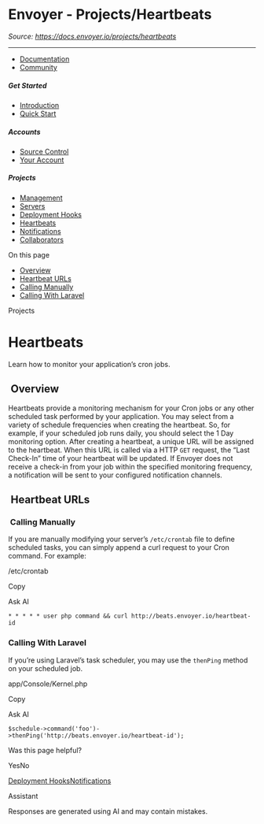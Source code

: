 # Envoyer - Projects/Heartbeats

*Source: https://docs.envoyer.io/projects/heartbeats*

---

- [Documentation](/introduction)
- [Community](https://discord.com/invite/laravel)

##### Get Started

- [Introduction](/introduction)
- [Quick Start](/quick-start)

##### Accounts

- [Source Control](/accounts/source-control)
- [Your Account](/accounts/your-account)

##### Projects

- [Management](/projects/management)
- [Servers](/projects/servers)
- [Deployment Hooks](/projects/deployment-hooks)
- [Heartbeats](/projects/heartbeats)
- [Notifications](/projects/notifications)
- [Collaborators](/projects/collaborators)

On this page

- [Overview](#overview)
- [Heartbeat URLs](#heartbeat-urls)
- [Calling Manually](#calling-manually)
- [Calling With Laravel](#calling-with-laravel)

Projects

# Heartbeats

Learn how to monitor your application’s cron jobs.

## [​](#overview) Overview

Heartbeats provide a monitoring mechanism for your Cron jobs or any other scheduled task performed by your application. You may select from a variety of schedule frequencies when creating the heartbeat. So, for example, if your scheduled job runs daily, you should select the 1 Day monitoring option.
After creating a heartbeat, a unique URL will be assigned to the heartbeat. When this URL is called via a HTTP `GET` request, the “Last Check-In” time of your heartbeat will be updated.
If Envoyer does not receive a check-in from your job within the specified monitoring frequency, a notification will be sent to your configured notification channels.

## [​](#heartbeat-urls) Heartbeat URLs

### [​](#calling-manually) Calling Manually

If you are manually modifying your server’s `/etc/crontab` file to define scheduled tasks, you can simply append a curl request to your Cron command. For example:

/etc/crontab

Copy

Ask AI

```
* * * * * user php command && curl http://beats.envoyer.io/heartbeat-id

```

### [​](#calling-with-laravel) Calling With Laravel

If you’re using Laravel’s task scheduler, you may use the `thenPing` method on your scheduled job.

app/Console/Kernel.php

Copy

Ask AI

```
$schedule->command('foo')->thenPing('http://beats.envoyer.io/heartbeat-id');

```

Was this page helpful?

YesNo

[Deployment Hooks](/projects/deployment-hooks)[Notifications](/projects/notifications)

Assistant

Responses are generated using AI and may contain mistakes.